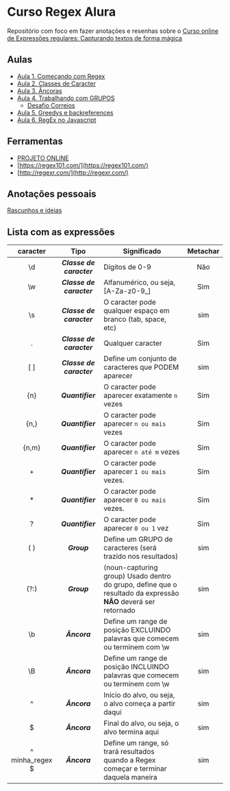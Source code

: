 # Curso Regex Alura

Repositório com foco em fazer anotações e resenhas sobre o [Curso online de Expressões regulares: Capturando textos de forma mágica](https://www.alura.com.br/curso-online-expressoes-regulares)

## Aulas
- [Aula 1. Começando com Regex](aulas/1/comecando-com-regex.md)
- [Aula 2. Classes de Caracter](aulas/2/classes-de-caracter.md)
- [Aula 3. Âncoras](aulas/3/ancoras.md)
- [Aula 4. Trabalhando com GRUPOS](aulas/4/grupos.md)
    - [Desafio Correios](aulas/4/desafio.md)
- [Aula 5. Greedys e backreferences](aulas/5/ganancioso-ou-preguicoso.md)
- [Aula 6. RegEx no Javascript](aulas/6/javascript.md)

## Ferramentas
- [PROJETO ONLINE](https://studentraul.github.io/regex/)
- [https://regex101.com/](https://regex101.com/)
- [http://regexr.com/](http://regexr.com/)

## Anotações pessoais
[Rascunhos e ideias](aulas/anotacoes.md)

## Lista com as expressões

| caracter          | Tipo                      | Significado                                                                               | Metachar  |
| :---:             | :---:                     | ---                                                                                       | :---:     | 
| \d                | _**Classe de caracter**_  | Dígitos de 0-9                                                                            | Não       |
| \w                | _**Classe de caracter**_  | Alfanumérico, ou seja, [A-Za-z0-9_]                                                       | Sim       |                     | Não       |
| \s                | _**Classe de caracter**_  | O caracter pode qualquer espaço em branco (tab, space, etc)                               | sim       |
| .                 | _**Classe de caracter**_  | Qualquer caracter                                                                         | Sim       |
| [ ]               | _**Classe de caracter**_  | Define um conjunto de caracteres que PODEM aparecer                                       | sim       |
| {n}               | _**Quantifier**_          | O caracter pode aparecer exatamente `n` vezes                                             | Sim       |
| {n,}              | _**Quantifier**_          | O caracter pode aparecer `n ou mais` vezes                                                | Sim       |
| {n,m}             | _**Quantifier**_          | O caracter pode aparecer `n até m` vezes                                                  | Sim       |
| +                 | _**Quantifier**_          | O caracter pode aparecer `1 ou mais` vezes.                                               | Sim       |
| *                 | _**Quantifier**_          | O caracter pode aparecer `0 ou mais` vezes.                                               | Sim       |
| ?                 | _**Quantifier**_          | O caracter pode aparecer `0 ou 1` vez                                                     | Sim       |
| ( )               | _**Group**_               | Define um GRUPO de caracteres (será trazido nos resultados)                               | sim       |
| (?:)              | _**Group**_               | (noun-capturing group) Usado dentro do grupo, define que o resultado da expressão **NÃO** deverá ser retornado   | sim       |
| \b                | _**Âncora**_              | Define um range de posição EXCLUINDO palavras que comecem ou terminem com \w              | sim       |
| \B                | _**Âncora**_              | Define um range de posição INCLUINDO palavras que comecem ou terminem com \w              | sim       |
| ^                 | _**Âncora**_              | Início do alvo, ou seja, o alvo começa a partir daqui                                     | sim       |
| $                 | _**Âncora**_              | Final do alvo, ou seja, o alvo termina aqui                                               | sim       |
| ^ minha\_regex $  | _**Âncora**_              | Define um range, só trará resultados quando a Regex começar e terminar daquela maneira    | sim       |


